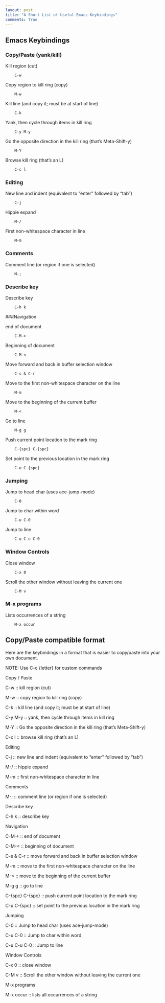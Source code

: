 ```yaml
---
layout: post
title: "A Short List of Useful Emacs Keybindings"
comments: True
---
```


## Emacs Keybindings

### Copy/Paste (yank/kill)

Kill region (cut)

        C-w

Copy region to kill ring (copy)

        M-w

Kill line (and copy it; must be at start of line)

        C-k

Yank, then cycle through items in kill ring

        C-y M-y

Go the opposite direction in the kill ring (that’s Meta-Shift-y)

        M-Y

Browse kill ring (that’s an L)

        C-c l

### Editing

New line and indent (equivalent to “enter” followed by “tab”)

        C-j

Hippie expand

        M-/

First non-whitespace character in line

        M-m

### Comments

Comment line (or region if one is selected)

        M-;

### Describe key

Describe key

        C-h k

###Navigation

end of document

        C-M->

Beginning of document

        C-M-<

Move forward and back in buffer selection window

        C-s & C-r

Move to the first non-whitespace character on the line

        M-m

Move to the beginning of the current buffer

        M-<

Go to line

        M-g g

Push current point location to the mark ring

        C-{spc} C-{spc}

Set point to the previous location in the mark ring

        C-u C-{spc}

### Jumping

Jump to head char (uses ace-jump-mode)

        C-0

Jump to char within word

        C-u C-0

Jump to line

        C-u C-u C-0

### Window Controls


Close window

        C-x 0

Scroll the other window without leaving the current one

        C-M v

### M-x programs

Lists occurrences of a string

        M-x occur

## Copy/Paste compatible format

Here are the keybindings in a format that is easier to copy/paste into
your own document.


NOTE: Use C-c {letter} for custom commands


Copy / Paste

C-w :: kill region (cut)

M-w :: copy region to kill ring (copy)

C-k :: kill line (and copy it; must be at start of line)

C-y M-y :: yank, then cycle through items in kill ring

M-Y :: Go the opposite direction in the kill ring (that’s Meta-Shift-y)

C-c l :: browse kill ring (that’s an L)


Editing

C-j :: new line and indent (equivalent to “enter” followed by “tab”)

M-/ :: hippie expand

M-m :: first non-whitespace character in line


Comments

M-; :: comment line (or region if one is selected)


Describe key

C-h k :: describe key


Navigation

C-M-> :: end of document

C-M-< :: beginning of document

C-s & C-r :: move forward and back in buffer selection window

M-m :: move to the first non-whitespace character on the line

M-< :: move to the beginning of the current buffer

M-g g :: go to line 

C-{spc} C-{spc} :: push current point location to the mark ring

C-u C-{spc} :: set point to the previous location in the mark ring


Jumping

C-0 :: Jump to head char (uses ace-jump-mode)

C-u C-0 :: Jump to char within word

C-u C-u C-0 :: Jump to line


Window Controls

C-x 0 :: close window

C-M v :: Scroll the other window without leaving the current one


M-x programs

M-x occur :: lists all occurrences of a string
